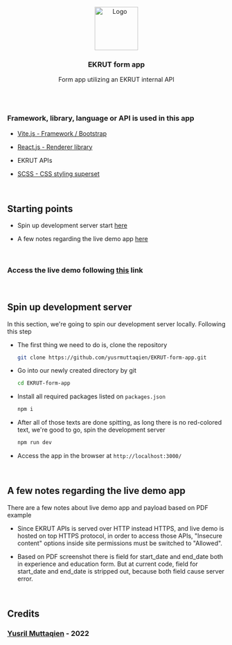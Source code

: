 <br/>
<div align="center">
  <img src="public/svgs/favicon.svg" alt="Logo" width="100" height="100">

  <h3 align="center">EKRUT form app</h3>

  <p align="center">
    Form app utilizing an EKRUT internal API
  </p>
</div>
<br/>

<br/>

### Framework, library, language or API is used in this app

- [Vite.js - Framework / Bootstrap](https://vitejs.dev/)

- [React.js - Renderer library](https://reactjs.org/)

- EKRUT APIs

- [SCSS - CSS styling superset](https://sass-lang.com/)

<br/>

## Starting points

- Spin up development server start <a href="#development">here</a>

- A few notes regarding the live demo app <a href="#notes">here</a>

<br/>

### Access the live demo following <a href="http://ekrut-form.vercel.app/">this</a> link

<div id="development"></div>
<br/>

## Spin up development server

In this section, we're going to spin our development server locally. Following this step

- The first thing we need to do is, clone the repository

    ```sh
    git clone https://github.com/yusrmuttaqien/EKRUT-form-app.git
    ```

- Go into our newly created directory by git

   ```sh
   cd EKRUT-form-app
   ```

- Install all required packages listed on `packages.json`

   ```sh
   npm i
   ```

- After all of those texts are done spitting, as long there is no red-colored text, we're good to go, spin the development server

   ```sh
   npm run dev
   ```

- Access the app in the browser at `http://localhost:3000/`

<div id="notes"></div>
<br/>

## A few notes regarding the live demo app

There are a few notes about live demo app and payload based on PDF example

- Since EKRUT APIs is served over HTTP instead HTTPS, and live demo is hosted on top HTTPS protocol, in order to access those APIs, "Insecure content" options inside site permissions must be switched to "Allowed".

- Based on PDF screenshot there is field for start_date and end_date both in experience and education form. But at current code, field for start_date and end_date is stripped out, because both field cause server error.

<br/>

## Credits

### <a href="https://github.com/yusrmuttaqien">Yusril Muttaqien</a> - 2022
